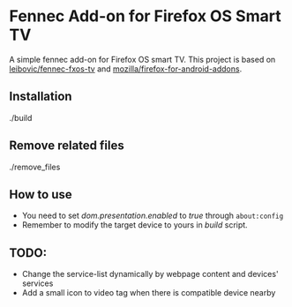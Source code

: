 # Fennec Add-on for Firefox OS Smart TV
A simple fennec add-on for Firefox OS smart TV. This project is based on [leibovic/fennec-fxos-tv](https://github.com/leibovic/fennec-fxos-tv) and [mozilla/firefox-for-android-addons](https://github.com/mozilla/firefox-for-android-addons).

## Installation
./build

## Remove related files
./remove_files

## How to use
- You need to set _dom.presentation.enabled_ to _true_ through ```about:config```
- Remember to modify the target device to yours in _build_ script.

## TODO:
- Change the service-list dynamically by webpage content and devices' services
- Add a small icon to video tag when there is compatible device nearby

